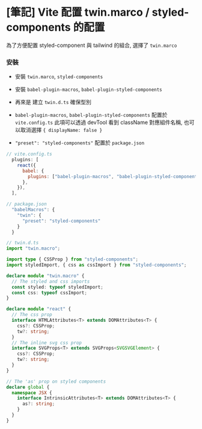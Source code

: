 # [筆記] Vite 配置 twin.marco / styled-components 的配置

為了方便配置 styled-component 與 tailwind 的組合, 選擇了 `twin.marco`

### 安裝
- 安裝 `twin.marco`, `styled-components`
- 安裝 `babel-plugin-macros`, `babel-plugin-styled-components`

- 再來是 建立 `twin.d.ts` 確保型別 

- `babel-plugin-macros`, `babel-plugin-styled-components` 配置於 `vite.config.ts` 
  此項可以透過 devTool 看到 className 對應組件名稱, 也可以取消選擇 `{ displayName: false }`

- `"preset": "styled-components"` 配置於 `package.json`

```js
// vite.config.ts
  plugins: [
    react({
      babel: {
        plugins: ["babel-plugin-macros", "babel-plugin-styled-components"],
      },
    }),
  ],

// package.json
  "babelMacros": {
    "twin": {
      "preset": "styled-components"
    }
  }
```


```typescript
// twin.d.ts
import "twin.macro";

import type { CSSProp } from "styled-components";
import styledImport, { css as cssImport } from "styled-components";

declare module "twin.macro" {
  // The styled and css imports
  const styled: typeof styledImport;
  const css: typeof cssImport;
}

declare module "react" {
  // The css prop
  interface HTMLAttributes<T> extends DOMAttributes<T> {
    css?: CSSProp;
    tw?: string;
  }
  // The inline svg css prop
  interface SVGProps<T> extends SVGProps<SVGSVGElement> {
    css?: CSSProp;
    tw?: string;
  }
}

// The 'as' prop on styled components
declare global {
  namespace JSX {
    interface IntrinsicAttributes<T> extends DOMAttributes<T> {
      as?: string;
    }
  }
}

```